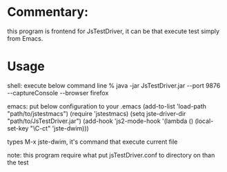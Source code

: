 # Commentary:
this program is frontend for JsTestDriver, it can be that execute test simply from Emacs.

# Usage
shell: execute below command line
% java -jar JsTestDriver.jar --port 9876 --captureConsole --browser firefox

emacs: put below configuration to your .emacs
(add-to-list 'load-path "path/to/jstestmacs")
(require 'jstestmacs)
(setq jste-driver-dir "path/to/JsTestDriver.jar")
(add-hook 'js2-mode-hook
         '(lambda ()
          (local-set-key "\C-ct" 'jste-dwim)))

types M-x jste-dwim, it's command that execute current file

note:
this program require what put jsTestDriver.conf to directory on than the test
